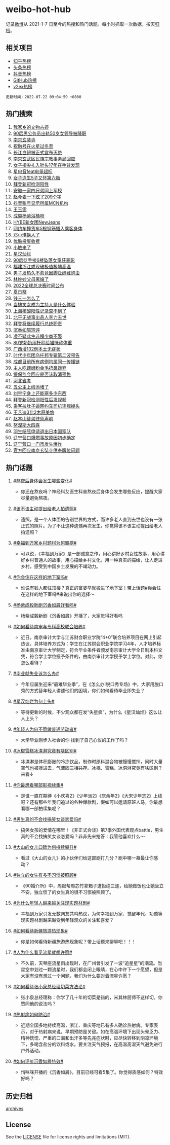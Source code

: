 # weibo-hot-hub

记录[微博](https://www.weibo.com)从 2021-1-7 日至今的热搜和热门话题。每小时抓取一次数据，按天[归档](archives)。

## 相关项目

- [知乎热榜](https://github.com/lonnyzhang423/zhihu-hot-hub)
- [头条热榜](https://github.com/lonnyzhang423/toutiao-hot-hub)
- [抖音热榜](https://github.com/lonnyzhang423/douyin-hot-hub)
- [GitHub热榜](https://github.com/lonnyzhang423/github-hot-hub)
- [v2ex热榜](https://github.com/lonnyzhang423/v2ex-hot-hub)


`更新时间：2022-07-22 09:04:59 +0800`

## 热门搜索

1. [我家乡的文物古迹](https://m.weibo.cn/search?containerid=100103type%3D1%26t%3D10%26q%3D%23%E6%88%91%E5%AE%B6%E4%B9%A1%E7%9A%84%E6%96%87%E7%89%A9%E5%8F%A4%E8%BF%B9%23&stream_entry_id=51&isnewpage=1&extparam=seat%3D1%26c_type%3D51%26filter_type%3Drealtimehot%26cate%3D10103%26pos%3D0%26dgr%3D0%26display_time%3D1658451897%26pre_seqid%3D16584518973100186502&luicode=10000011&lfid=106003type%253D25%2526t%253D3%2526disable_hot%253D1%2526filter_type%253Drealtimehot)
1. [90后男公务员出轨50岁女领导被降职](https://m.weibo.cn/search?containerid=100103type%3D1%26t%3D10%26q%3D%2390%E5%90%8E%E7%94%B7%E5%85%AC%E5%8A%A1%E5%91%98%E5%87%BA%E8%BD%A850%E5%B2%81%E5%A5%B3%E9%A2%86%E5%AF%BC%E8%A2%AB%E9%99%8D%E8%81%8C%23&stream_entry_id=31&isnewpage=1&extparam=seat%3D1%26lcate%3D5001%26pos%3D0%26realpos%3D1%26flag%3D1%26filter_type%3Drealtimehot%26cate%3D0%26dgr%3D0%26c_type%3D31%26display_time%3D1658451897%26pre_seqid%3D16584518973100186502&luicode=10000011&lfid=106003type%253D25%2526t%253D3%2526disable_hot%253D1%2526filter_type%253Drealtimehot)
1. [南京玄奘寺](https://m.weibo.cn/search?containerid=100103type%3D1%26t%3D10%26q%3D%23%E5%8D%97%E4%BA%AC%E7%8E%84%E5%A5%98%E5%AF%BA%23&stream_entry_id=31&isnewpage=1&extparam=seat%3D1%26lcate%3D5001%26pos%3D1%26realpos%3D2%26flag%3D1%26filter_type%3Drealtimehot%26cate%3D0%26dgr%3D0%26c_type%3D31%26display_time%3D1658451897%26pre_seqid%3D16584518973100186502&luicode=10000011&lfid=106003type%253D25%2526t%253D3%2526disable_hot%253D1%2526filter_type%253Drealtimehot)
1. [祝融号在火星过冬至](https://m.weibo.cn/search?containerid=100103type%3D1%26t%3D10%26q%3D%23%E7%A5%9D%E8%9E%8D%E5%8F%B7%E5%9C%A8%E7%81%AB%E6%98%9F%E8%BF%87%E5%86%AC%E8%87%B3%23&stream_entry_id=31&isnewpage=1&extparam=seat%3D1%26lcate%3D5001%26pos%3D2%26realpos%3D3%26flag%3D0%26filter_type%3Drealtimehot%26cate%3D0%26dgr%3D0%26c_type%3D31%26display_time%3D1658451897%26pre_seqid%3D16584518973100186502&luicode=10000011&lfid=106003type%253D25%2526t%253D3%2526disable_hot%253D1%2526filter_type%253Drealtimehot)
1. [长江白鲟被正式宣布灭绝](https://m.weibo.cn/search?containerid=100103type%3D1%26t%3D10%26q%3D%23%E9%95%BF%E6%B1%9F%E7%99%BD%E9%B2%9F%E8%A2%AB%E6%AD%A3%E5%BC%8F%E5%AE%A3%E5%B8%83%E7%81%AD%E7%BB%9D%23&stream_entry_id=31&isnewpage=1&extparam=seat%3D1%26lcate%3D5001%26pos%3D3%26realpos%3D4%26flag%3D16%26filter_type%3Drealtimehot%26cate%3D0%26dgr%3D0%26c_type%3D31%26display_time%3D1658451897%26pre_seqid%3D16584518973100186502&luicode=10000011&lfid=106003type%253D25%2526t%253D3%2526disable_hot%253D1%2526filter_type%253Drealtimehot)
1. [南京玄武区民族宗教事务局回应](https://m.weibo.cn/search?containerid=100103type%3D1%26t%3D10%26q%3D%23%E5%8D%97%E4%BA%AC%E7%8E%84%E6%AD%A6%E5%8C%BA%E6%B0%91%E6%97%8F%E5%AE%97%E6%95%99%E4%BA%8B%E5%8A%A1%E5%B1%80%E5%9B%9E%E5%BA%94%23&stream_entry_id=31&isnewpage=1&extparam=seat%3D1%26lcate%3D5001%26pos%3D4%26realpos%3D5%26flag%3D1%26filter_type%3Drealtimehot%26cate%3D0%26dgr%3D0%26c_type%3D31%26display_time%3D1658451897%26pre_seqid%3D16584518973100186502&luicode=10000011&lfid=106003type%253D25%2526t%253D3%2526disable_hot%253D1%2526filter_type%253Drealtimehot)
1. [女子指尖扎入针头17年在手背发现](https://m.weibo.cn/search?containerid=100103type%3D1%26t%3D10%26q%3D%23%E5%A5%B3%E5%AD%90%E6%8C%87%E5%B0%96%E6%89%8E%E5%85%A5%E9%92%88%E5%A4%B417%E5%B9%B4%E5%9C%A8%E6%89%8B%E8%83%8C%E5%8F%91%E7%8E%B0%23&stream_entry_id=31&isnewpage=1&extparam=seat%3D1%26lcate%3D5001%26pos%3D5%26realpos%3D6%26flag%3D0%26filter_type%3Drealtimehot%26cate%3D0%26dgr%3D0%26c_type%3D31%26display_time%3D1658451897%26pre_seqid%3D16584518973100186502&luicode=10000011&lfid=106003type%253D25%2526t%253D3%2526disable_hot%253D1%2526filter_type%253Drealtimehot)
1. [星电音feat电量超标](https://m.weibo.cn/search?containerid=100103type%3D1%26t%3D10%26q%3D%23%E6%98%9F%E7%94%B5%E9%9F%B3feat%E7%94%B5%E9%87%8F%E8%B6%85%E6%A0%87%23&stream_entry_id=31&isnewpage=1&extparam=seat%3D1%26lcate%3D5001%26pos%3D6%26adid%3D160567%26filter_type%3Drealtimehot%26cate%3D0%26dgr%3D0%26c_type%3D31%26display_time%3D1658451897%26pre_seqid%3D16584518973100186502&luicode=10000011&lfid=106003type%253D25%2526t%253D3%2526disable_hot%253D1%2526filter_type%253Drealtimehot)
1. [女子连生5子又怀第六胎](https://m.weibo.cn/search?containerid=100103type%3D1%26t%3D10%26q%3D%23%E5%A5%B3%E5%AD%90%E8%BF%9E%E7%94%9F5%E5%AD%90%E5%8F%88%E6%80%80%E7%AC%AC%E5%85%AD%E8%83%8E%23&stream_entry_id=31&isnewpage=1&extparam=seat%3D1%26lcate%3D5001%26pos%3D7%26realpos%3D7%26flag%3D0%26filter_type%3Drealtimehot%26cate%3D0%26dgr%3D0%26c_type%3D31%26display_time%3D1658451897%26pre_seqid%3D16584518973100186502&luicode=10000011&lfid=106003type%253D25%2526t%253D3%2526disable_hot%253D1%2526filter_type%253Drealtimehot)
1. [拜登新冠检测阳性](https://m.weibo.cn/search?containerid=100103type%3D1%26t%3D10%26q%3D%23%E6%8B%9C%E7%99%BB%E6%96%B0%E5%86%A0%E6%A3%80%E6%B5%8B%E9%98%B3%E6%80%A7%23&stream_entry_id=31&isnewpage=1&extparam=seat%3D1%26lcate%3D5001%26pos%3D8%26realpos%3D8%26flag%3D16%26filter_type%3Drealtimehot%26cate%3D0%26dgr%3D0%26c_type%3D31%26display_time%3D1658451897%26pre_seqid%3D16584518973100186502&luicode=10000011&lfid=106003type%253D25%2526t%253D3%2526disable_hot%253D1%2526filter_type%253Drealtimehot)
1. [安徽一家四兄弟同上军校](https://m.weibo.cn/search?containerid=100103type%3D1%26t%3D10%26q%3D%23%E5%AE%89%E5%BE%BD%E4%B8%80%E5%AE%B6%E5%9B%9B%E5%85%84%E5%BC%9F%E5%90%8C%E4%B8%8A%E5%86%9B%E6%A0%A1%23&stream_entry_id=31&isnewpage=1&extparam=seat%3D1%26lcate%3D5001%26pos%3D9%26realpos%3D9%26flag%3D1%26filter_type%3Drealtimehot%26cate%3D0%26dgr%3D0%26c_type%3D31%26display_time%3D1658451897%26pre_seqid%3D16584518973100186502&luicode=10000011&lfid=106003type%253D25%2526t%253D3%2526disable_hot%253D1%2526filter_type%253Drealtimehot)
1. [赵今麦一下炫了209个字](https://m.weibo.cn/search?containerid=100103type%3D1%26t%3D10%26q%3D%23%E8%B5%B5%E4%BB%8A%E9%BA%A6%E4%B8%80%E4%B8%8B%E7%82%AB%E4%BA%86209%E4%B8%AA%E5%AD%97%23&stream_entry_id=31&isnewpage=1&extparam=seat%3D1%26lcate%3D5001%26pos%3D10%26realpos%3D10%26flag%3D0%26filter_type%3Drealtimehot%26cate%3D0%26dgr%3D0%26c_type%3D31%26display_time%3D1658451897%26pre_seqid%3D16584518973100186502&luicode=10000011&lfid=106003type%253D25%2526t%253D3%2526disable_hot%253D1%2526filter_type%253Drealtimehot)
1. [抖音账号显示所属MCN机构](https://m.weibo.cn/search?containerid=100103type%3D1%26t%3D10%26q%3D%23%E6%8A%96%E9%9F%B3%E8%B4%A6%E5%8F%B7%E6%98%BE%E7%A4%BA%E6%89%80%E5%B1%9EMCN%E6%9C%BA%E6%9E%84%23&stream_entry_id=31&isnewpage=1&extparam=seat%3D1%26lcate%3D5001%26pos%3D11%26realpos%3D11%26flag%3D0%26filter_type%3Drealtimehot%26cate%3D0%26dgr%3D0%26c_type%3D31%26display_time%3D1658451897%26pre_seqid%3D16584518973100186502&luicode=10000011&lfid=106003type%253D25%2526t%253D3%2526disable_hot%253D1%2526filter_type%253Drealtimehot)
1. [王玉雯](https://m.weibo.cn/search?containerid=100103type%3D1%26t%3D10%26q%3D%E7%8E%8B%E7%8E%89%E9%9B%AF&stream_entry_id=31&isnewpage=1&extparam=seat%3D1%26lcate%3D5001%26pos%3D12%26realpos%3D12%26flag%3D0%26filter_type%3Drealtimehot%26cate%3D0%26dgr%3D0%26c_type%3D31%26display_time%3D1658451897%26pre_seqid%3D16584518973100186502&luicode=10000011&lfid=106003type%253D25%2526t%253D3%2526disable_hot%253D1%2526filter_type%253Drealtimehot)
1. [成毅杨紫浴桶吻](https://m.weibo.cn/search?containerid=100103type%3D1%26t%3D10%26q%3D%23%E6%88%90%E6%AF%85%E6%9D%A8%E7%B4%AB%E6%B5%B4%E6%A1%B6%E5%90%BB%23&stream_entry_id=31&isnewpage=1&extparam=seat%3D1%26lcate%3D5001%26pos%3D13%26realpos%3D13%26flag%3D0%26filter_type%3Drealtimehot%26cate%3D0%26dgr%3D0%26c_type%3D31%26display_time%3D1658451897%26pre_seqid%3D16584518973100186502&luicode=10000011&lfid=106003type%253D25%2526t%253D3%2526disable_hot%253D1%2526filter_type%253Drealtimehot)
1. [HYBE新女团NewJeans](https://m.weibo.cn/search?containerid=100103type%3D1%26t%3D10%26q%3D%23HYBE%E6%96%B0%E5%A5%B3%E5%9B%A2NewJeans%23&stream_entry_id=31&isnewpage=1&extparam=seat%3D1%26lcate%3D5001%26pos%3D14%26realpos%3D14%26flag%3D1%26filter_type%3Drealtimehot%26cate%3D0%26dgr%3D0%26c_type%3D31%26display_time%3D1658451897%26pre_seqid%3D16584518973100186502&luicode=10000011&lfid=106003type%253D25%2526t%253D3%2526disable_hot%253D1%2526filter_type%253Drealtimehot)
1. [网约车撞货车5根钢筋插入乘客身体](https://m.weibo.cn/search?containerid=100103type%3D1%26t%3D10%26q%3D%23%E7%BD%91%E7%BA%A6%E8%BD%A6%E6%92%9E%E8%B4%A7%E8%BD%A65%E6%A0%B9%E9%92%A2%E7%AD%8B%E6%8F%92%E5%85%A5%E4%B9%98%E5%AE%A2%E8%BA%AB%E4%BD%93%23&stream_entry_id=31&isnewpage=1&extparam=seat%3D1%26lcate%3D5001%26pos%3D15%26realpos%3D15%26flag%3D0%26filter_type%3Drealtimehot%26cate%3D0%26dgr%3D0%26c_type%3D31%26display_time%3D1658451897%26pre_seqid%3D16584518973100186502&luicode=10000011&lfid=106003type%253D25%2526t%253D3%2526disable_hot%253D1%2526filter_type%253Drealtimehot)
1. [邓小琪换人了](https://m.weibo.cn/search?containerid=100103type%3D1%26t%3D10%26q%3D%23%E9%82%93%E5%B0%8F%E7%90%AA%E6%8D%A2%E4%BA%BA%E4%BA%86%23&stream_entry_id=31&isnewpage=1&extparam=seat%3D1%26lcate%3D5001%26pos%3D16%26realpos%3D16%26flag%3D0%26filter_type%3Drealtimehot%26cate%3D0%26dgr%3D0%26c_type%3D31%26display_time%3D1658451897%26pre_seqid%3D16584518973100186502&luicode=10000011&lfid=106003type%253D25%2526t%253D3%2526disable_hot%253D1%2526filter_type%253Drealtimehot)
1. [优酷投屏收费](https://m.weibo.cn/search?containerid=100103type%3D1%26t%3D10%26q%3D%23%E4%BC%98%E9%85%B7%E6%8A%95%E5%B1%8F%E6%94%B6%E8%B4%B9%23&stream_entry_id=31&isnewpage=1&extparam=seat%3D1%26lcate%3D5001%26pos%3D17%26realpos%3D17%26flag%3D0%26filter_type%3Drealtimehot%26cate%3D0%26dgr%3D0%26c_type%3D31%26display_time%3D1658451897%26pre_seqid%3D16584518973100186502&luicode=10000011&lfid=106003type%253D25%2526t%253D3%2526disable_hot%253D1%2526filter_type%253Drealtimehot)
1. [小敏来了](https://m.weibo.cn/search?containerid=100103type%3D1%26t%3D10%26q%3D%E5%B0%8F%E6%95%8F%E6%9D%A5%E4%BA%86&stream_entry_id=31&isnewpage=1&extparam=seat%3D1%26lcate%3D5001%26pos%3D18%26realpos%3D18%26flag%3D0%26filter_type%3Drealtimehot%26cate%3D0%26dgr%3D0%26c_type%3D31%26display_time%3D1658451897%26pre_seqid%3D16584518973100186502&luicode=10000011&lfid=106003type%253D25%2526t%253D3%2526disable_hot%253D1%2526filter_type%253Drealtimehot)
1. [星汉灿烂](http://m.weibo.cn/c/wbox?&id=j84w2uenjc&roomid=10576&q=%23%E6%98%9F%E6%B1%89%E7%81%BF%E7%83%82%23&extparam=seat%3D1%26lcate%3D5001%26pos%3D19%26realpos%3D19%26flag%3D0%26filter_type%3Drealtimehot%26cate%3D0%26dgr%3D0%26c_type%3D31%26display_time%3D1658451897%26pre_seqid%3D16584518973100186502&luicode=10000011&lfid=106003type%253D25%2526t%253D3%2526disable_hot%253D1%2526filter_type%253Drealtimehot)
1. [90后徒手接6楼坠落女童获表彰](https://m.weibo.cn/search?containerid=100103type%3D1%26t%3D10%26q%3D%2390%E5%90%8E%E5%BE%92%E6%89%8B%E6%8E%A56%E6%A5%BC%E5%9D%A0%E8%90%BD%E5%A5%B3%E7%AB%A5%E8%8E%B7%E8%A1%A8%E5%BD%B0%23&stream_entry_id=31&isnewpage=1&extparam=seat%3D1%26lcate%3D5001%26pos%3D20%26realpos%3D20%26flag%3D0%26filter_type%3Drealtimehot%26cate%3D0%26dgr%3D0%26c_type%3D31%26display_time%3D1658451897%26pre_seqid%3D16584518973100186502&luicode=10000011&lfid=106003type%253D25%2526t%253D3%2526disable_hot%253D1%2526filter_type%253Drealtimehot)
1. [福建浙江或现破极值极端高温](https://m.weibo.cn/search?containerid=100103type%3D1%26t%3D10%26q%3D%23%E7%A6%8F%E5%BB%BA%E6%B5%99%E6%B1%9F%E6%88%96%E7%8E%B0%E7%A0%B4%E6%9E%81%E5%80%BC%E6%9E%81%E7%AB%AF%E9%AB%98%E6%B8%A9%23&stream_entry_id=31&isnewpage=1&extparam=seat%3D1%26lcate%3D5001%26pos%3D21%26realpos%3D21%26flag%3D0%26filter_type%3Drealtimehot%26cate%3D0%26dgr%3D0%26c_type%3D31%26display_time%3D1658451897%26pre_seqid%3D16584518973100186502&luicode=10000011&lfid=106003type%253D25%2526t%253D3%2526disable_hot%253D1%2526filter_type%253Drealtimehot)
1. [男子发热久不愈竟因脚趾缝藏蜱虫](https://m.weibo.cn/search?containerid=100103type%3D1%26t%3D10%26q%3D%23%E7%94%B7%E5%AD%90%E5%8F%91%E7%83%AD%E4%B9%85%E4%B8%8D%E6%84%88%E7%AB%9F%E5%9B%A0%E8%84%9A%E8%B6%BE%E7%BC%9D%E8%97%8F%E8%9C%B1%E8%99%AB%23&stream_entry_id=31&isnewpage=1&extparam=seat%3D1%26lcate%3D5001%26pos%3D22%26realpos%3D22%26flag%3D0%26filter_type%3Drealtimehot%26cate%3D0%26dgr%3D0%26c_type%3D31%26display_time%3D1658451897%26pre_seqid%3D16584518973100186502&luicode=10000011&lfid=106003type%253D25%2526t%253D3%2526disable_hot%253D1%2526filter_type%253Drealtimehot)
1. [林妙妙父母离婚了](https://m.weibo.cn/search?containerid=100103type%3D1%26t%3D10%26q%3D%23%E6%9E%97%E5%A6%99%E5%A6%99%E7%88%B6%E6%AF%8D%E7%A6%BB%E5%A9%9A%E4%BA%86%23&stream_entry_id=31&isnewpage=1&extparam=seat%3D1%26lcate%3D5001%26pos%3D23%26realpos%3D23%26flag%3D0%26filter_type%3Drealtimehot%26cate%3D0%26dgr%3D0%26c_type%3D31%26display_time%3D1658451897%26pre_seqid%3D16584518973100186502&luicode=10000011&lfid=106003type%253D25%2526t%253D3%2526disable_hot%253D1%2526filter_type%253Drealtimehot)
1. [2022全球总决赛时间公布](https://m.weibo.cn/search?containerid=100103type%3D1%26t%3D10%26q%3D%232022%E5%85%A8%E7%90%83%E6%80%BB%E5%86%B3%E8%B5%9B%E6%97%B6%E9%97%B4%E5%85%AC%E5%B8%83%23&stream_entry_id=31&isnewpage=1&extparam=seat%3D1%26lcate%3D5001%26pos%3D24%26realpos%3D24%26flag%3D0%26filter_type%3Drealtimehot%26cate%3D0%26dgr%3D0%26c_type%3D31%26display_time%3D1658451897%26pre_seqid%3D16584518973100186502&luicode=10000011&lfid=106003type%253D25%2526t%253D3%2526disable_hot%253D1%2526filter_type%253Drealtimehot)
1. [夏日祭](https://m.weibo.cn/search?containerid=100103type%3D1%26t%3D10%26q%3D%E5%A4%8F%E6%97%A5%E7%A5%AD&stream_entry_id=31&isnewpage=1&extparam=seat%3D1%26lcate%3D5001%26pos%3D25%26realpos%3D25%26flag%3D1%26filter_type%3Drealtimehot%26cate%3D0%26dgr%3D0%26c_type%3D31%26display_time%3D1658451897%26pre_seqid%3D16584518973100186502&luicode=10000011&lfid=106003type%253D25%2526t%253D3%2526disable_hot%253D1%2526filter_type%253Drealtimehot)
1. [钱三一怎么了](https://m.weibo.cn/search?containerid=100103type%3D1%26t%3D10%26q%3D%23%E9%92%B1%E4%B8%89%E4%B8%80%E6%80%8E%E4%B9%88%E4%BA%86%23&stream_entry_id=31&isnewpage=1&extparam=seat%3D1%26lcate%3D5001%26pos%3D26%26realpos%3D26%26flag%3D0%26filter_type%3Drealtimehot%26cate%3D0%26dgr%3D0%26c_type%3D31%26display_time%3D1658451897%26pre_seqid%3D16584518973100186502&luicode=10000011&lfid=106003type%253D25%2526t%253D3%2526disable_hot%253D1%2526filter_type%253Drealtimehot)
1. [当搞笑女成为主持人是什么体验](https://m.weibo.cn/search?containerid=100103type%3D1%26t%3D10%26q%3D%23%E5%BD%93%E6%90%9E%E7%AC%91%E5%A5%B3%E6%88%90%E4%B8%BA%E4%B8%BB%E6%8C%81%E4%BA%BA%E6%98%AF%E4%BB%80%E4%B9%88%E4%BD%93%E9%AA%8C%23&stream_entry_id=31&isnewpage=1&extparam=seat%3D1%26lcate%3D5001%26pos%3D27%26realpos%3D27%26flag%3D0%26filter_type%3Drealtimehot%26cate%3D0%26dgr%3D0%26c_type%3D31%26display_time%3D1658451897%26pre_seqid%3D16584518973100186502&luicode=10000011&lfid=106003type%253D25%2526t%253D3%2526disable_hot%253D1%2526filter_type%253Drealtimehot)
1. [上海核酸阳性记录查不到了](https://m.weibo.cn/search?containerid=100103type%3D1%26t%3D10%26q%3D%23%E4%B8%8A%E6%B5%B7%E6%A0%B8%E9%85%B8%E9%98%B3%E6%80%A7%E8%AE%B0%E5%BD%95%E6%9F%A5%E4%B8%8D%E5%88%B0%E4%BA%86%23&stream_entry_id=31&isnewpage=1&extparam=seat%3D1%26lcate%3D5001%26pos%3D28%26realpos%3D28%26flag%3D0%26filter_type%3Drealtimehot%26cate%3D0%26dgr%3D0%26c_type%3D31%26display_time%3D1658451897%26pre_seqid%3D16584518973100186502&luicode=10000011&lfid=106003type%253D25%2526t%253D3%2526disable_hot%253D1%2526filter_type%253Drealtimehot)
1. [北平无战事出品人李力去世](https://m.weibo.cn/search?containerid=100103type%3D1%26t%3D10%26q%3D%23%E5%8C%97%E5%B9%B3%E6%97%A0%E6%88%98%E4%BA%8B%E5%87%BA%E5%93%81%E4%BA%BA%E6%9D%8E%E5%8A%9B%E5%8E%BB%E4%B8%96%23&stream_entry_id=31&isnewpage=1&extparam=seat%3D1%26lcate%3D5001%26pos%3D29%26realpos%3D29%26flag%3D1%26filter_type%3Drealtimehot%26cate%3D0%26dgr%3D0%26c_type%3D31%26display_time%3D1658451897%26pre_seqid%3D16584518973100186502&luicode=10000011&lfid=106003type%253D25%2526t%253D3%2526disable_hot%253D1%2526filter_type%253Drealtimehot)
1. [拜登将继续履行总统职责](https://m.weibo.cn/search?containerid=100103type%3D1%26t%3D10%26q%3D%23%E6%8B%9C%E7%99%BB%E5%B0%86%E7%BB%A7%E7%BB%AD%E5%B1%A5%E8%A1%8C%E6%80%BB%E7%BB%9F%E8%81%8C%E8%B4%A3%23&stream_entry_id=31&isnewpage=1&extparam=seat%3D1%26lcate%3D5001%26pos%3D30%26realpos%3D30%26flag%3D0%26filter_type%3Drealtimehot%26cate%3D0%26dgr%3D0%26c_type%3D31%26display_time%3D1658451897%26pre_seqid%3D16584518973100186502&luicode=10000011&lfid=106003type%253D25%2526t%253D3%2526disable_hot%253D1%2526filter_type%253Drealtimehot)
1. [沉香如屑短评](https://m.weibo.cn/search?containerid=100103type%3D1%26t%3D10%26q%3D%23%E6%B2%89%E9%A6%99%E5%A6%82%E5%B1%91%E7%9F%AD%E8%AF%84%23&stream_entry_id=31&isnewpage=1&extparam=seat%3D1%26lcate%3D5001%26pos%3D31%26realpos%3D31%26flag%3D0%26filter_type%3Drealtimehot%26cate%3D0%26dgr%3D0%26c_type%3D31%26display_time%3D1658451897%26pre_seqid%3D16584518973100186502&luicode=10000011&lfid=106003type%253D25%2526t%253D3%2526disable_hot%253D1%2526filter_type%253Drealtimehot)
1. [凌不疑此生非程少商不娶](https://m.weibo.cn/search?containerid=100103type%3D1%26t%3D10%26q%3D%23%E5%87%8C%E4%B8%8D%E7%96%91%E6%AD%A4%E7%94%9F%E9%9D%9E%E7%A8%8B%E5%B0%91%E5%95%86%E4%B8%8D%E5%A8%B6%23&stream_entry_id=31&isnewpage=1&extparam=seat%3D1%26lcate%3D5001%26pos%3D32%26realpos%3D32%26flag%3D0%26filter_type%3Drealtimehot%26cate%3D0%26dgr%3D0%26c_type%3D31%26display_time%3D1658451897%26pre_seqid%3D16584518973100186502&luicode=10000011&lfid=106003type%253D25%2526t%253D3%2526disable_hot%253D1%2526filter_type%253Drealtimehot)
1. [80岁奶奶用杆秤给猫咪称体重](https://m.weibo.cn/search?containerid=100103type%3D1%26t%3D10%26q%3D%2380%E5%B2%81%E5%A5%B6%E5%A5%B6%E7%94%A8%E6%9D%86%E7%A7%A4%E7%BB%99%E7%8C%AB%E5%92%AA%E7%A7%B0%E4%BD%93%E9%87%8D%23&stream_entry_id=31&isnewpage=1&extparam=seat%3D1%26lcate%3D5001%26pos%3D33%26realpos%3D33%26flag%3D0%26filter_type%3Drealtimehot%26cate%3D0%26dgr%3D0%26c_type%3D31%26display_time%3D1658451897%26pre_seqid%3D16584518973100186502&luicode=10000011&lfid=106003type%253D25%2526t%253D3%2526disable_hot%253D1%2526filter_type%253Drealtimehot)
1. [广西增132例本土无症状](https://m.weibo.cn/search?containerid=100103type%3D1%26t%3D10%26q%3D%23%E5%B9%BF%E8%A5%BF%E5%A2%9E132%E4%BE%8B%E6%9C%AC%E5%9C%9F%E6%97%A0%E7%97%87%E7%8A%B6%23&stream_entry_id=31&isnewpage=1&extparam=seat%3D1%26lcate%3D5001%26pos%3D34%26realpos%3D34%26flag%3D1%26filter_type%3Drealtimehot%26cate%3D0%26dgr%3D0%26c_type%3D31%26display_time%3D1658451897%26pre_seqid%3D16584518973100186502&luicode=10000011&lfid=106003type%253D25%2526t%253D3%2526disable_hot%253D1%2526filter_type%253Drealtimehot)
1. [时代少年团乌托邦专辑第二波预告](https://m.weibo.cn/search?containerid=100103type%3D1%26t%3D10%26q%3D%23%E6%97%B6%E4%BB%A3%E5%B0%91%E5%B9%B4%E5%9B%A2%E4%B9%8C%E6%89%98%E9%82%A6%E4%B8%93%E8%BE%91%E7%AC%AC%E4%BA%8C%E6%B3%A2%E9%A2%84%E5%91%8A%23&stream_entry_id=31&isnewpage=1&extparam=seat%3D1%26lcate%3D5001%26pos%3D35%26realpos%3D35%26flag%3D1%26filter_type%3Drealtimehot%26cate%3D0%26dgr%3D0%26c_type%3D31%26display_time%3D1658451897%26pre_seqid%3D16584518973100186502&luicode=10000011&lfid=106003type%253D25%2526t%253D3%2526disable_hot%253D1%2526filter_type%253Drealtimehot)
1. [成都目前所有病例均属同一传播链](https://m.weibo.cn/search?containerid=100103type%3D1%26t%3D10%26q%3D%23%E6%88%90%E9%83%BD%E7%9B%AE%E5%89%8D%E6%89%80%E6%9C%89%E7%97%85%E4%BE%8B%E5%9D%87%E5%B1%9E%E5%90%8C%E4%B8%80%E4%BC%A0%E6%92%AD%E9%93%BE%23&stream_entry_id=31&isnewpage=1&extparam=seat%3D1%26lcate%3D5001%26pos%3D36%26realpos%3D36%26flag%3D0%26filter_type%3Drealtimehot%26cate%3D0%26dgr%3D0%26c_type%3D31%26display_time%3D1658451897%26pre_seqid%3D16584518973100186502&luicode=10000011&lfid=106003type%253D25%2526t%253D3%2526disable_hot%253D1%2526filter_type%253Drealtimehot)
1. [主人吃螺蛳粉金毛捂鼻嫌弃](https://m.weibo.cn/search?containerid=100103type%3D1%26t%3D10%26q%3D%23%E4%B8%BB%E4%BA%BA%E5%90%83%E8%9E%BA%E8%9B%B3%E7%B2%89%E9%87%91%E6%AF%9B%E6%8D%82%E9%BC%BB%E5%AB%8C%E5%BC%83%23&stream_entry_id=31&isnewpage=1&extparam=seat%3D1%26lcate%3D5001%26pos%3D37%26realpos%3D37%26flag%3D0%26filter_type%3Drealtimehot%26cate%3D0%26dgr%3D0%26c_type%3D31%26display_time%3D1658451897%26pre_seqid%3D16584518973100186502&luicode=10000011&lfid=106003type%253D25%2526t%253D3%2526disable_hot%253D1%2526filter_type%253Drealtimehot)
1. [银保监会回应是否该取消预售](https://m.weibo.cn/search?containerid=100103type%3D1%26t%3D10%26q%3D%23%E9%93%B6%E4%BF%9D%E7%9B%91%E4%BC%9A%E5%9B%9E%E5%BA%94%E6%98%AF%E5%90%A6%E8%AF%A5%E5%8F%96%E6%B6%88%E9%A2%84%E5%94%AE%23&stream_entry_id=31&isnewpage=1&extparam=seat%3D1%26lcate%3D5001%26pos%3D38%26realpos%3D38%26flag%3D0%26filter_type%3Drealtimehot%26cate%3D0%26dgr%3D0%26c_type%3D31%26display_time%3D1658451897%26pre_seqid%3D16584518973100186502&luicode=10000011&lfid=106003type%253D25%2526t%253D3%2526disable_hot%253D1%2526filter_type%253Drealtimehot)
1. [河北省考](https://m.weibo.cn/search?containerid=100103type%3D1%26t%3D10%26q%3D%23%E6%B2%B3%E5%8C%97%E7%9C%81%E8%80%83%23&stream_entry_id=31&isnewpage=1&extparam=seat%3D1%26lcate%3D5001%26pos%3D39%26realpos%3D39%26flag%3D0%26filter_type%3Drealtimehot%26cate%3D0%26dgr%3D0%26c_type%3D31%26display_time%3D1658451897%26pre_seqid%3D16584518973100186502&luicode=10000011&lfid=106003type%253D25%2526t%253D3%2526disable_hot%253D1%2526filter_type%253Drealtimehot)
1. [五公主上线添堵了](https://m.weibo.cn/search?containerid=100103type%3D1%26t%3D10%26q%3D%23%E4%BA%94%E5%85%AC%E4%B8%BB%E4%B8%8A%E7%BA%BF%E6%B7%BB%E5%A0%B5%E4%BA%86%23&stream_entry_id=31&isnewpage=1&extparam=seat%3D1%26lcate%3D5001%26pos%3D40%26realpos%3D40%26flag%3D0%26filter_type%3Drealtimehot%26cate%3D0%26dgr%3D0%26c_type%3D31%26display_time%3D1658451897%26pre_seqid%3D16584518973100186502&luicode=10000011&lfid=106003type%253D25%2526t%253D3%2526disable_hot%253D1%2526filter_type%253Drealtimehot)
1. [刘宇宁身上还能塞多少东西](https://m.weibo.cn/search?containerid=100103type%3D1%26t%3D10%26q%3D%23%E5%88%98%E5%AE%87%E5%AE%81%E8%BA%AB%E4%B8%8A%E8%BF%98%E8%83%BD%E5%A1%9E%E5%A4%9A%E5%B0%91%E4%B8%9C%E8%A5%BF%23&stream_entry_id=31&isnewpage=1&extparam=seat%3D1%26lcate%3D5001%26pos%3D41%26realpos%3D41%26flag%3D0%26filter_type%3Drealtimehot%26cate%3D0%26dgr%3D0%26c_type%3D31%26display_time%3D1658451897%26pre_seqid%3D16584518973100186502&luicode=10000011&lfid=106003type%253D25%2526t%253D3%2526disable_hot%253D1%2526filter_type%253Drealtimehot)
1. [拜登新冠检测阳性后发视频](https://m.weibo.cn/search?containerid=100103type%3D1%26t%3D10%26q%3D%23%E6%8B%9C%E7%99%BB%E6%96%B0%E5%86%A0%E6%A3%80%E6%B5%8B%E9%98%B3%E6%80%A7%E5%90%8E%E5%8F%91%E8%A7%86%E9%A2%91%23&stream_entry_id=31&isnewpage=1&extparam=seat%3D1%26lcate%3D5001%26pos%3D42%26realpos%3D42%26flag%3D1%26filter_type%3Drealtimehot%26cate%3D0%26dgr%3D0%26c_type%3D31%26display_time%3D1658451897%26pre_seqid%3D16584518973100186502&luicode=10000011&lfid=106003type%253D25%2526t%253D3%2526disable_hot%253D1%2526filter_type%253Drealtimehot)
1. [乘客拉肚子逼网约车司机违规掉头](https://m.weibo.cn/search?containerid=100103type%3D1%26t%3D10%26q%3D%23%E4%B9%98%E5%AE%A2%E6%8B%89%E8%82%9A%E5%AD%90%E9%80%BC%E7%BD%91%E7%BA%A6%E8%BD%A6%E5%8F%B8%E6%9C%BA%E8%BF%9D%E8%A7%84%E6%8E%89%E5%A4%B4%23&stream_entry_id=31&isnewpage=1&extparam=seat%3D1%26lcate%3D5001%26pos%3D43%26realpos%3D43%26flag%3D0%26filter_type%3Drealtimehot%26cate%3D0%26dgr%3D0%26c_type%3D31%26display_time%3D1658451897%26pre_seqid%3D16584518973100186502&luicode=10000011&lfid=106003type%253D25%2526t%253D3%2526disable_hot%253D1%2526filter_type%253Drealtimehot)
1. [王艺迪3比2木原美悠](https://m.weibo.cn/search?containerid=100103type%3D1%26t%3D10%26q%3D%23%E7%8E%8B%E8%89%BA%E8%BF%AA3%E6%AF%942%E6%9C%A8%E5%8E%9F%E7%BE%8E%E6%82%A0%23&stream_entry_id=31&isnewpage=1&extparam=seat%3D1%26lcate%3D5001%26pos%3D44%26realpos%3D44%26flag%3D1%26filter_type%3Drealtimehot%26cate%3D0%26dgr%3D0%26c_type%3D31%26display_time%3D1658451897%26pre_seqid%3D16584518973100186502&luicode=10000011&lfid=106003type%253D25%2526t%253D3%2526disable_hot%253D1%2526filter_type%253Drealtimehot)
1. [赵本山徒弟律师声明](https://m.weibo.cn/search?containerid=100103type%3D1%26t%3D10%26q%3D%23%E8%B5%B5%E6%9C%AC%E5%B1%B1%E5%BE%92%E5%BC%9F%E5%BE%8B%E5%B8%88%E5%A3%B0%E6%98%8E%23&stream_entry_id=31&isnewpage=1&extparam=seat%3D1%26lcate%3D5001%26pos%3D45%26realpos%3D45%26flag%3D0%26filter_type%3Drealtimehot%26cate%3D0%26dgr%3D0%26c_type%3D31%26display_time%3D1658451897%26pre_seqid%3D16584518973100186502&luicode=10000011&lfid=106003type%253D25%2526t%253D3%2526disable_hot%253D1%2526filter_type%253Drealtimehot)
1. [努涅斯大四喜](https://m.weibo.cn/search?containerid=100103type%3D1%26t%3D10%26q%3D%23%E5%8A%AA%E6%B6%85%E6%96%AF%E5%A4%A7%E5%9B%9B%E5%96%9C%23&stream_entry_id=31&isnewpage=1&extparam=seat%3D1%26lcate%3D5001%26pos%3D46%26realpos%3D46%26flag%3D1%26filter_type%3Drealtimehot%26cate%3D0%26dgr%3D0%26c_type%3D31%26display_time%3D1658451897%26pre_seqid%3D16584518973100186502&luicode=10000011&lfid=106003type%253D25%2526t%253D3%2526disable_hot%253D1%2526filter_type%253Drealtimehot)
1. [羽生结弦申请退出日本国家队](https://m.weibo.cn/search?containerid=100103type%3D1%26t%3D10%26q%3D%23%E7%BE%BD%E7%94%9F%E7%BB%93%E5%BC%A6%E7%94%B3%E8%AF%B7%E9%80%80%E5%87%BA%E6%97%A5%E6%9C%AC%E5%9B%BD%E5%AE%B6%E9%98%9F%23&stream_entry_id=31&isnewpage=1&extparam=seat%3D1%26lcate%3D5001%26pos%3D47%26realpos%3D47%26flag%3D0%26filter_type%3Drealtimehot%26cate%3D0%26dgr%3D0%26c_type%3D31%26display_time%3D1658451897%26pre_seqid%3D16584518973100186502&luicode=10000011&lfid=106003type%253D25%2526t%253D3%2526disable_hot%253D1%2526filter_type%253Drealtimehot)
1. [辽宁营口爆燃事故原因初步确定](https://m.weibo.cn/search?containerid=100103type%3D1%26t%3D10%26q%3D%23%E8%BE%BD%E5%AE%81%E8%90%A5%E5%8F%A3%E7%88%86%E7%87%83%E4%BA%8B%E6%95%85%E5%8E%9F%E5%9B%A0%E5%88%9D%E6%AD%A5%E7%A1%AE%E5%AE%9A%23&stream_entry_id=31&isnewpage=1&extparam=seat%3D1%26lcate%3D5001%26pos%3D48%26realpos%3D48%26flag%3D1%26filter_type%3Drealtimehot%26cate%3D0%26dgr%3D0%26c_type%3D31%26display_time%3D1658451897%26pre_seqid%3D16584518973100186502&luicode=10000011&lfid=106003type%253D25%2526t%253D3%2526disable_hot%253D1%2526filter_type%253Drealtimehot)
1. [辽宁营口一门市发生爆炸](https://m.weibo.cn/search?containerid=100103type%3D1%26t%3D10%26q%3D%23%E8%BE%BD%E5%AE%81%E8%90%A5%E5%8F%A3%E4%B8%80%E9%97%A8%E5%B8%82%E5%8F%91%E7%94%9F%E7%88%86%E7%82%B8%23&stream_entry_id=31&isnewpage=1&extparam=seat%3D1%26lcate%3D5001%26pos%3D49%26realpos%3D49%26flag%3D0%26filter_type%3Drealtimehot%26cate%3D0%26dgr%3D0%26c_type%3D31%26display_time%3D1658451897%26pre_seqid%3D16584518973100186502&luicode=10000011&lfid=106003type%253D25%2526t%253D3%2526disable_hot%253D1%2526filter_type%253Drealtimehot)
1. [官方回应南京玄奘寺供奉牌位问题](https://m.weibo.cn/search?containerid=100103type%3D1%26t%3D10%26q%3D%23%E5%AE%98%E6%96%B9%E5%9B%9E%E5%BA%94%E5%8D%97%E4%BA%AC%E7%8E%84%E5%A5%98%E5%AF%BA%E4%BE%9B%E5%A5%89%E7%89%8C%E4%BD%8D%E9%97%AE%E9%A2%98%23&stream_entry_id=31&isnewpage=1&extparam=seat%3D1%26lcate%3D5001%26pos%3D50%26realpos%3D50%26flag%3D1%26filter_type%3Drealtimehot%26cate%3D0%26dgr%3D0%26c_type%3D31%26display_time%3D1658451897%26pre_seqid%3D16584518973100186502&luicode=10000011&lfid=106003type%253D25%2526t%253D3%2526disable_hot%253D1%2526filter_type%253Drealtimehot)

## 热门话题

1. [#熬夜后身体会发生哪些变化#](https://m.weibo.cn/search?containerid=231522type%3D1%26t%3D10%26q%3D%23%E7%86%AC%E5%A4%9C%E5%90%8E%E8%BA%AB%E4%BD%93%E4%BC%9A%E5%8F%91%E7%94%9F%E5%93%AA%E4%BA%9B%E5%8F%98%E5%8C%96%23&stream_entry_id=128&isnewpage=1&extparam=seat%3D1%26c_type%3D128%26lcate%3D5004%26cate%3D5004%26unitid%3D1658386585296%26pos%3D1-0-0%26dgr%3D0%26display_time%3D1658451898%26pre_seqid%3D165845189886300437179&luicode=10000011&lfid=231648_-_4)
    - 你还在熬夜吗？神经科艾医生科普熬夜后身体会发生哪些反应，提醒大家尽量避免熬夜。

1. [#该不该主动提出给老人拍遗照#](https://m.weibo.cn/search?containerid=231522type%3D1%26t%3D10%26q%3D%23%E8%AF%A5%E4%B8%8D%E8%AF%A5%E4%B8%BB%E5%8A%A8%E6%8F%90%E5%87%BA%E7%BB%99%E8%80%81%E4%BA%BA%E6%8B%8D%E9%81%97%E7%85%A7%23&stream_entry_id=128&isnewpage=1&extparam=seat%3D1%26c_type%3D128%26lcate%3D5004%26cate%3D5004%26unitid%3D1658410574854%26pos%3D1-0-1%26dgr%3D0%26display_time%3D1658451898%26pre_seqid%3D165845189886300437179&luicode=10000011&lfid=231648_-_4)
    - 遗照，是一个人体面的告别世界的方式，而许多老人直到去世也没有一张正式的照片。为了不让这种遗憾再次发生，你觉得该不该主动提出给老人拍遗照？

1. [#幸福到万家乡村题材为何霸榜#](https://m.weibo.cn/search?containerid=231522type%3D1%26t%3D10%26q%3D%23%E5%B9%B8%E7%A6%8F%E5%88%B0%E4%B8%87%E5%AE%B6%E4%B9%A1%E6%9D%91%E9%A2%98%E6%9D%90%E4%B8%BA%E4%BD%95%E9%9C%B8%E6%A6%9C%23&stream_entry_id=128&isnewpage=1&extparam=seat%3D1%26c_type%3D128%26lcate%3D5004%26cate%3D5004%26unitid%3D1658391681033%26pos%3D1-0-2%26dgr%3D0%26display_time%3D1658451898%26pre_seqid%3D165845189886300437179&luicode=10000011&lfid=231648_-_4)
    - 可以说，《幸福到万家》是一部诚意之作，用心讲好乡村女性故事，用心讲好乡村普通人的故事，用心描绘乡村文化，用一种真实的描绘，让人走进乡村，感受到中国乡土发展的不竭动力。

1. [#你会住在这样的地下室吗#](https://m.weibo.cn/search?containerid=231522type%3D1%26t%3D10%26q%3D%23%E4%BD%A0%E4%BC%9A%E4%BD%8F%E5%9C%A8%E8%BF%99%E6%A0%B7%E7%9A%84%E5%9C%B0%E4%B8%8B%E5%AE%A4%E5%90%97%23&stream_entry_id=128&isnewpage=1&extparam=seat%3D1%26c_type%3D128%26lcate%3D5004%26cate%3D5004%26unitid%3D1658377300600%26pos%3D1-0-3%26dgr%3D0%26display_time%3D1658451898%26pre_seqid%3D165845189886300437179&luicode=10000011&lfid=231648_-_4)
    - 谁说有钱人都住顶楼？真正的富婆早就搬进了地下室！带上话题#你会住在这样的地下室吗#来说出你的选择～

1. [#杨紫成毅新剧沉香如屑好看吗#](https://m.weibo.cn/search?containerid=231522type%3D1%26t%3D10%26q%3D%23%E6%9D%A8%E7%B4%AB%E6%88%90%E6%AF%85%E6%96%B0%E5%89%A7%E6%B2%89%E9%A6%99%E5%A6%82%E5%B1%91%E5%A5%BD%E7%9C%8B%E5%90%97%23&stream_entry_id=128&isnewpage=1&extparam=seat%3D1%26c_type%3D128%26lcate%3D5004%26cate%3D5004%26unitid%3D1658313092470%26pos%3D1-0-4%26dgr%3D0%26display_time%3D1658451898%26pre_seqid%3D165845189886300437179&luicode=10000011&lfid=231648_-_4)
    - 杨紫成毅新剧《沉香如屑》开播了，大家觉得好看吗 ​

1. [#如何看待南审与专科高校联合培养#](https://m.weibo.cn/search?containerid=231522type%3D1%26t%3D10%26q%3D%23%E5%A6%82%E4%BD%95%E7%9C%8B%E5%BE%85%E5%8D%97%E5%AE%A1%E4%B8%8E%E4%B8%93%E7%A7%91%E9%AB%98%E6%A0%A1%E8%81%94%E5%90%88%E5%9F%B9%E5%85%BB%23&stream_entry_id=128&isnewpage=1&extparam=seat%3D1%26c_type%3D128%26lcate%3D5004%26cate%3D5004%26unitid%3D1658393186804%26pos%3D1-0-5%26dgr%3D0%26display_time%3D1658451898%26pre_seqid%3D165845189886300437179&luicode=10000011&lfid=231648_-_4)
    - 近日，南京审计大学与江苏财会职业学院“4+0”联合培养项目在网上引起热议，具体培养方式为：学生在江苏财会职业学院学习4年，人才培养标准由南京审计大学制定，符合毕业条件者颁发南京审计大学全日制本科文凭，符合学士学位授予条件的，由南京审计大学授予学士学位。对此，你怎么看待？

1. [#毕业就失业该怎么办#](https://m.weibo.cn/search?containerid=231522type%3D1%26t%3D10%26q%3D%23%E6%AF%95%E4%B8%9A%E5%B0%B1%E5%A4%B1%E4%B8%9A%E8%AF%A5%E6%80%8E%E4%B9%88%E5%8A%9E%23&stream_entry_id=128&isnewpage=1&extparam=seat%3D1%26c_type%3D128%26lcate%3D5004%26cate%3D5004%26unitid%3D1658323596985%26pos%3D1-0-6%26dgr%3D0%26display_time%3D1658451898%26pre_seqid%3D165845189886300437179&luicode=10000011&lfid=231648_-_4)
    - 今年应届生迎来“最难毕业季”，在《怎么办!脱口秀专场》中，大家用脱口秀的方式替年轻人讲述他们的困境，你们如何看待毕业即失业？

1. [#星汉灿烂为何上头#](https://m.weibo.cn/search?containerid=231522type%3D1%26t%3D10%26q%3D%23%E6%98%9F%E6%B1%89%E7%81%BF%E7%83%82%E4%B8%BA%E4%BD%95%E4%B8%8A%E5%A4%B4%23&stream_entry_id=128&isnewpage=1&extparam=seat%3D1%26c_type%3D128%26lcate%3D5004%26cate%3D5004%26unitid%3D1658376402873%26pos%3D1-0-7%26dgr%3D0%26display_time%3D1658451898%26pre_seqid%3D165845189886300437179&luicode=10000011&lfid=231648_-_4)
    - 等待更新的时候，不少观众都在发“失星疯”，为什么《星汉灿烂》这么让人上头？

1. [#年轻人为何不愿做普通劳动者#](https://m.weibo.cn/search?containerid=231522type%3D1%26t%3D10%26q%3D%23%E5%B9%B4%E8%BD%BB%E4%BA%BA%E4%B8%BA%E4%BD%95%E4%B8%8D%E6%84%BF%E5%81%9A%E6%99%AE%E9%80%9A%E5%8A%B3%E5%8A%A8%E8%80%85%23&stream_entry_id=128&isnewpage=1&extparam=seat%3D1%26c_type%3D128%26lcate%3D5004%26cate%3D5004%26unitid%3D1658290894206%26pos%3D1-0-8%26dgr%3D0%26display_time%3D1658451898%26pre_seqid%3D165845189886300437179&luicode=10000011&lfid=231648_-_4)
    - 大学毕业刚步入社会的你 找到了自己心仪的工作了吗？

1. [#冰棍雪糕冰淇淋究竟有啥区别#](https://m.weibo.cn/search?containerid=231522type%3D1%26t%3D10%26q%3D%23%E5%86%B0%E6%A3%8D%E9%9B%AA%E7%B3%95%E5%86%B0%E6%B7%87%E6%B7%8B%E7%A9%B6%E7%AB%9F%E6%9C%89%E5%95%A5%E5%8C%BA%E5%88%AB%23&stream_entry_id=128&isnewpage=1&extparam=seat%3D1%26c_type%3D128%26lcate%3D5004%26cate%3D5004%26unitid%3D1658385096466%26pos%3D1-0-9%26dgr%3D0%26display_time%3D1658451898%26pre_seqid%3D165845189886300437179&luicode=10000011&lfid=231648_-_4)
    - 冰淇淋是体积膨胀的冷冻饮品，制作时原料混合物被慢慢搅拌，同时大量空气也被搅进去，气液固三相共存。冰棍、雪糕、冰淇淋究竟有啥区别？来看↓

1. [#你最想看哪部影视续集#](https://m.weibo.cn/search?containerid=231522type%3D1%26t%3D10%26q%3D%23%E4%BD%A0%E6%9C%80%E6%83%B3%E7%9C%8B%E5%93%AA%E9%83%A8%E5%BD%B1%E8%A7%86%E7%BB%AD%E9%9B%86%23&stream_entry_id=128&isnewpage=1&extparam=seat%3D1%26c_type%3D128%26lcate%3D5004%26cate%3D5004%26unitid%3D1658399172828%26pos%3D1-0-10%26dgr%3D0%26display_time%3D1658451898%26pre_seqid%3D165845189886300437179&luicode=10000011&lfid=231648_-_4)
    - 是谁一直在期待《小欢喜2》《少年派2》《庆余年2》《大宋少年志2》上线呀？还有那些年我们追过的各种爆款剧，假如可以邀请原班人马，你最想看哪一部拍续集呢？

1. [#男生真的不会找搞笑女谈恋爱吗#](https://m.weibo.cn/search?containerid=231522type%3D1%26t%3D10%26q%3D%23%E7%94%B7%E7%94%9F%E7%9C%9F%E7%9A%84%E4%B8%8D%E4%BC%9A%E6%89%BE%E6%90%9E%E7%AC%91%E5%A5%B3%E8%B0%88%E6%81%8B%E7%88%B1%E5%90%97%23&stream_entry_id=128&isnewpage=1&extparam=seat%3D1%26c_type%3D128%26lcate%3D5004%26cate%3D5004%26unitid%3Dm1658451607%26pos%3D1-0-11%26dgr%3D0%26display_time%3D1658451898%26pre_seqid%3D165845189886300437179&luicode=10000011&lfid=231648_-_4)
    - 搞笑女孩的爱情在哪里！《非正式会谈》第7季外国代表观点battle，男生真的不会找搞笑女谈恋爱吗？非非先来抢答：我管他喜欢什么～

1. [#大山的女儿口碑为何持续攀升#](https://m.weibo.cn/search?containerid=231522type%3D1%26t%3D10%26q%3D%23%E5%A4%A7%E5%B1%B1%E7%9A%84%E5%A5%B3%E5%84%BF%E5%8F%A3%E7%A2%91%E4%B8%BA%E4%BD%95%E6%8C%81%E7%BB%AD%E6%94%80%E5%8D%87%23&stream_entry_id=128&isnewpage=1&extparam=seat%3D1%26c_type%3D128%26lcate%3D5004%26cate%3D5004%26unitid%3Dm1658451628%26pos%3D1-0-12%26dgr%3D0%26display_time%3D1658451898%26pre_seqid%3D165845189886300437179&luicode=10000011&lfid=231648_-_4)
    - 看过《大山的女儿》的小伙伴们给这部剧打几分？剧中哪一幕最让你感动？

1. [#独立的女生有多不习惯被照顾#](https://m.weibo.cn/search?containerid=231522type%3D1%26t%3D10%26q%3D%23%E7%8B%AC%E7%AB%8B%E7%9A%84%E5%A5%B3%E7%94%9F%E6%9C%89%E5%A4%9A%E4%B8%8D%E4%B9%A0%E6%83%AF%E8%A2%AB%E7%85%A7%E9%A1%BE%23&stream_entry_id=128&isnewpage=1&extparam=seat%3D1%26c_type%3D128%26lcate%3D5004%26cate%3D5004%26unitid%3Dm1658451603%26pos%3D1-0-13%26dgr%3D0%26display_time%3D1658451898%26pre_seqid%3D165845189886300437179&luicode=10000011&lfid=231648_-_4)
    - 《90婚介所》中，周密帮周芯竹拿箱子遭拒绝三连，给她做饭也让她坐立不安。独立惯了的女生真的很不习惯被照顾了。

1. [#为什么年轻人越来越关注现实题材剧#](https://m.weibo.cn/search?containerid=231522type%3D1%26t%3D10%26q%3D%23%E4%B8%BA%E4%BB%80%E4%B9%88%E5%B9%B4%E8%BD%BB%E4%BA%BA%E8%B6%8A%E6%9D%A5%E8%B6%8A%E5%85%B3%E6%B3%A8%E7%8E%B0%E5%AE%9E%E9%A2%98%E6%9D%90%E5%89%A7%23&stream_entry_id=128&isnewpage=1&extparam=seat%3D1%26c_type%3D128%26lcate%3D5004%26cate%3D5004%26unitid%3Dm1658451616%26pos%3D1-0-14%26dgr%3D0%26display_time%3D1658451898%26pre_seqid%3D165845189886300437179&luicode=10000011&lfid=231648_-_4)
    - 幸福到万家引发无数网友共鸣热议，为何幸福到万家、觉醒年代、功勋等现实题材剧越来越受到年轻观众的关注和喜爱？

1. [#如何看待新疆旅游热现象#](https://m.weibo.cn/search?containerid=231522type%3D1%26t%3D10%26q%3D%23%E5%A6%82%E4%BD%95%E7%9C%8B%E5%BE%85%E6%96%B0%E7%96%86%E6%97%85%E6%B8%B8%E7%83%AD%E7%8E%B0%E8%B1%A1%23&stream_entry_id=128&isnewpage=1&extparam=seat%3D1%26c_type%3D128%26lcate%3D5004%26cate%3D5004%26unitid%3Dm1658451632%26pos%3D1-0-15%26dgr%3D0%26display_time%3D1658451898%26pre_seqid%3D165845189886300437179&luicode=10000011&lfid=231648_-_4)
    - 你是如何看待新疆旅游热现象呢？带上话题来聊聊吧！！！

1. [#人为什么看见流星就想许愿#](https://m.weibo.cn/search?containerid=231522type%3D1%26t%3D10%26q%3D%23%E4%BA%BA%E4%B8%BA%E4%BB%80%E4%B9%88%E7%9C%8B%E8%A7%81%E6%B5%81%E6%98%9F%E5%B0%B1%E6%83%B3%E8%AE%B8%E6%84%BF%23&stream_entry_id=128&isnewpage=1&extparam=seat%3D1%26c_type%3D128%26lcate%3D5004%26cate%3D5004%26unitid%3D1658422274894%26pos%3D1-0-16%26dgr%3D0%26display_time%3D1658451898%26pre_seqid%3D165845189886300437179&luicode=10000011&lfid=231648_-_4)
    - 不久前，天琴座流星雨出现时，在广州曾引发了一波“追星星”的潮流。当星空中划过一颗流星时，我们都会闭上眼睛，在心中许下一个愿望，但是大家有没有想过一个问题，我们为什么要对着流星许愿？

1. [#如何看待张小泉总经理切菜方法论#](https://m.weibo.cn/search?containerid=231522type%3D1%26t%3D10%26q%3D%23%E5%A6%82%E4%BD%95%E7%9C%8B%E5%BE%85%E5%BC%A0%E5%B0%8F%E6%B3%89%E6%80%BB%E7%BB%8F%E7%90%86%E5%88%87%E8%8F%9C%E6%96%B9%E6%B3%95%E8%AE%BA%23&stream_entry_id=128&isnewpage=1&extparam=seat%3D1%26c_type%3D128%26lcate%3D5004%26cate%3D5004%26unitid%3Dm1658451620%26pos%3D1-0-17%26dgr%3D0%26display_time%3D1658451898%26pre_seqid%3D165845189886300437179&luicode=10000011&lfid=231648_-_4)
    - 张小泉总经理称：你学了几十年的切菜是错的，米其林厨师不这样切。你赞同他的说法吗？

1. [#热射病如何防治#](https://m.weibo.cn/search?containerid=231522type%3D1%26t%3D10%26q%3D%23%E7%83%AD%E5%B0%84%E7%97%85%E5%A6%82%E4%BD%95%E9%98%B2%E6%B2%BB%23&stream_entry_id=128&isnewpage=1&extparam=seat%3D1%26c_type%3D128%26lcate%3D5004%26cate%3D5004%26unitid%3D1658421684995%26pos%3D1-0-18%26dgr%3D0%26display_time%3D1658451898%26pre_seqid%3D165845189886300437179&luicode=10000011&lfid=231648_-_4)
    - 近期全国多地持续高温，浙江、重庆等地已有多人确诊热射病。专家表示，对于热射病来说，早期预防是关键。如在高温环境下出现头晕乏力、精神恍惚、严重的口渴和出汗多等先兆症状时，应尽快转移到阴凉环境下，多喝含盐分的饮料或水。要关注天气预报，在高温高湿天气避免进行户外活动。

1. [#如何评价沉香如屑特效#](https://m.weibo.cn/search?containerid=231522type%3D1%26t%3D10%26q%3D%23%E5%A6%82%E4%BD%95%E8%AF%84%E4%BB%B7%E6%B2%89%E9%A6%99%E5%A6%82%E5%B1%91%E7%89%B9%E6%95%88%23&stream_entry_id=128&isnewpage=1&extparam=seat%3D1%26c_type%3D128%26lcate%3D5004%26cate%3D5004%26unitid%3D1658449586248%26pos%3D1-0-19%26dgr%3D0%26display_time%3D1658451898%26pre_seqid%3D165845189886300437179&luicode=10000011&lfid=231648_-_4)
    - 悄咪咪开播的《沉香如屑》，目前已经可看5集了。你觉得质感如何？特效好吗？


## 历史归档

[archives](archives)

## License

See the [LICENSE](LICENSE) file for license rights and limitations (MIT).
